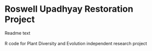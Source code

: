 # Roswell Upadhyay Restoration Project
Readme text
<br></br>
R code for Plant Diversity and Evolution independent research project
